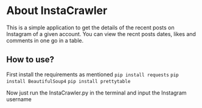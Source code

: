 # **About InstaCrawler** 
 This is a simple application to get the details of the recent posts on Instagram of a given account. You can view the recnt posts dates, likes and comments in one go in a table.
 ## How to use?
 First install the requirements as mentioned
 `pip install requests`
 `pip install BeautifulSoup4`
 `pip install prettytable`

 Now just run the InstaCrawler.py in the terminal and input the Instagram username
 